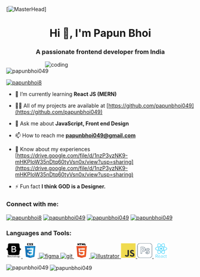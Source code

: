 [![MasterHead](https://media.giphy.com/headers/GitHub/w8ZJLtJbmuph.gif)]

<h1 align="center">Hi 👋, I'm Papun Bhoi</h1>
<h3 align="center">A passionate frontend developer from India</h3>
<img align="right" alt="coding" width="400" src="https://upload.wikimedia.org/wikipedia/commons/6/6f/Programming123najra.gif">


<p align="left"> <img src="https://komarev.com/ghpvc/?username=papunbhoi049&label=Profile%20views&color=0e75b6&style=flat" alt="papunbhoi049" /> </p>

<p align="left"> <a href="https://twitter.com/papunbhoi8" target="blank"><img src="https://img.shields.io/twitter/follow/papunbhoi8?logo=twitter&style=for-the-badge" alt="papunbhoi8" /></a> </p>

- 🌱 I’m currently learning **React JS (MERN)**

- 👨‍💻 All of my projects are available at [https://github.com/papunbhoi049](https://github.com/papunbhoi049)

- 💬 Ask me about **JavaScript, Front end Design**

- 📫 How to reach me **papunbhoi049@gmail.com**

- 📄 Know about my experiences [https://drive.google.com/file/d/1nzP3yzNK9-mHKPIoW35nDtq60tyVsn0x/view?usp=sharing](https://drive.google.com/file/d/1nzP3yzNK9-mHKPIoW35nDtq60tyVsn0x/view?usp=sharing)

- ⚡ Fun fact **I think GOD is a Designer.**

<h3 align="left">Connect with me:</h3>
<p align="left">
<a href="https://twitter.com/papunbhoi8" target="blank"><img align="center" src="https://raw.githubusercontent.com/rahuldkjain/github-profile-readme-generator/master/src/images/icons/Social/twitter.svg" alt="papunbhoi8" height="30" width="40" /></a>
<a href="https://linkedin.com/in/papunbhoi049" target="blank"><img align="center" src="https://raw.githubusercontent.com/rahuldkjain/github-profile-readme-generator/master/src/images/icons/Social/linked-in-alt.svg" alt="papunbhoi049" height="30" width="40" /></a>
<a href="https://fb.com/papunbhoi049" target="blank"><img align="center" src="https://raw.githubusercontent.com/rahuldkjain/github-profile-readme-generator/master/src/images/icons/Social/facebook.svg" alt="papunbhoi049" height="30" width="40" /></a>
<a href="https://instagram.com/papunbhoi049" target="blank"><img align="center" src="https://raw.githubusercontent.com/rahuldkjain/github-profile-readme-generator/master/src/images/icons/Social/instagram.svg" alt="papunbhoi049" height="30" width="40" /></a>
</p>

<h3 align="left">Languages and Tools:</h3>
<p align="left"> <a href="https://getbootstrap.com" target="_blank" rel="noreferrer"> <img src="https://raw.githubusercontent.com/devicons/devicon/master/icons/bootstrap/bootstrap-plain-wordmark.svg" alt="bootstrap" width="40" height="40"/> </a> <a href="https://www.w3schools.com/css/" target="_blank" rel="noreferrer"> <img src="https://raw.githubusercontent.com/devicons/devicon/master/icons/css3/css3-original-wordmark.svg" alt="css3" width="40" height="40"/> </a> <a href="https://www.figma.com/" target="_blank" rel="noreferrer"> <img src="https://www.vectorlogo.zone/logos/figma/figma-icon.svg" alt="figma" width="40" height="40"/> </a> <a href="https://git-scm.com/" target="_blank" rel="noreferrer"> <img src="https://www.vectorlogo.zone/logos/git-scm/git-scm-icon.svg" alt="git" width="40" height="40"/> </a> <a href="https://www.w3.org/html/" target="_blank" rel="noreferrer"> <img src="https://raw.githubusercontent.com/devicons/devicon/master/icons/html5/html5-original-wordmark.svg" alt="html5" width="40" height="40"/> </a> <a href="https://www.adobe.com/in/products/illustrator.html" target="_blank" rel="noreferrer"> <img src="https://www.vectorlogo.zone/logos/adobe_illustrator/adobe_illustrator-icon.svg" alt="illustrator" width="40" height="40"/> </a> <a href="https://developer.mozilla.org/en-US/docs/Web/JavaScript" target="_blank" rel="noreferrer"> <img src="https://raw.githubusercontent.com/devicons/devicon/master/icons/javascript/javascript-original.svg" alt="javascript" width="40" height="40"/> </a> <a href="https://www.photoshop.com/en" target="_blank" rel="noreferrer"> <img src="https://raw.githubusercontent.com/devicons/devicon/master/icons/photoshop/photoshop-line.svg" alt="photoshop" width="40" height="40"/> </a> <a href="https://reactjs.org/" target="_blank" rel="noreferrer"> <img src="https://raw.githubusercontent.com/devicons/devicon/master/icons/react/react-original-wordmark.svg" alt="react" width="40" height="40"/> </a> </p>

<p><img align="left" src="https://github-readme-stats.vercel.app/api/top-langs?username=papunbhoi049&show_icons=true&locale=en&layout=compact" alt="papunbhoi049" /></p>

<p>&nbsp;<img align="center" src="https://github-readme-stats.vercel.app/api?username=papunbhoi049&show_icons=true&locale=en" alt="papunbhoi049" /></p>
